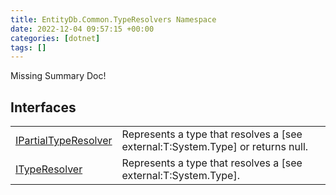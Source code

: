 ```yaml
---
title: EntityDb.Common.TypeResolvers Namespace
date: 2022-12-04 09:57:15 +00:00
categories: [dotnet]
tags: []
---
```


Missing Summary Doc!
## Interfaces
<table><tr><td><!--/posts/dotnet-entitydb-common-typeresolvers-ipartialtyperesolver--><a href='#'>IPartialTypeResolver</a></td><td>
Represents a type that resolves a [see external:T:System.Type] or returns null.
</td></tr><tr><td><!--/posts/dotnet-entitydb-common-typeresolvers-ityperesolver--><a href='#'>ITypeResolver</a></td><td>
Represents a type that resolves a [see external:T:System.Type].
</td></tr></table>
